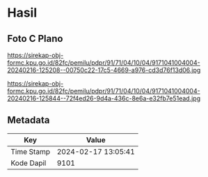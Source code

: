 # Hasil

## Foto C Plano

https://sirekap-obj-formc.kpu.go.id/82fc/pemilu/pdpr/91/71/04/10/04/9171041004004-20240216-125208--00750c22-17c5-4669-a976-cd3d76f13d06.jpg

https://sirekap-obj-formc.kpu.go.id/82fc/pemilu/pdpr/91/71/04/10/04/9171041004004-20240216-125844--72f4ed26-9d4a-436c-8e6a-e32fb7e51ead.jpg


## Metadata

| Key        | Value               |
| ---------- | ------------------- |
| Time Stamp | 2024-02-17 13:05:41 |
| Kode Dapil | 9101                |




